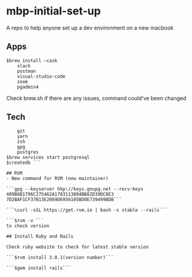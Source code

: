 # mbp-initial-set-up
A repo to help anyone set up a dev environment on a new macbook

## Apps 
```
$brew install —cask
	slack
	postman
	visual-studio-code
	zoom
	pgadmin4
```

Check brew.sh if there are any issues, command could’ve been changed

## Tech
```$brew install 
	git
	yarn
	zsh
	gpg
	postgres
$brew services start postgresql
$createdb ```

## RVM
- New command for RVM (new maintainer)

```gpg --keyserver hkp://keys.gnupg.net --recv-keys 409B6B1796C275462A1703113804BB82D39DC0E3 7D2BAF1CF37B13E2069D6956105BD0E739499BDB```

```\curl -sSL https://get.rvm.io | bash -s stable --rails```

```$rvm -v ```
to check version

## Install Ruby and Rails

Check ruby website to check for latest stable version

```$rvm install 3.0.1(version number)```

```$gem install rails```
